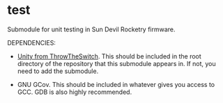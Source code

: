 # test
Submodule for unit testing in Sun Devil Rocketry firmware.

DEPENDENCIES:
- [Unity from ThrowTheSwitch](https://github.com/ThrowTheSwitch/Unity/tree/master). This should be included in the root directory of the repository that this submodule appears in. If not, you need to add the submodule.

- GNU GCov. This should be included in whatever gives you access to GCC. GDB is also highly recommended.
